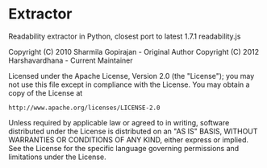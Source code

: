 Extractor
======

Readability extractor in Python, closest port to latest 1.7.1 readability.js
  
  Copyright (C) 2010 Sharmila Gopirajan - Original Author
  Copyright (C) 2012 Harshavardhana - Current Maintainer

Licensed under the Apache License, Version 2.0 (the "License");
you may not use this file except in compliance with the License.
You may obtain a copy of the License at

    http://www.apache.org/licenses/LICENSE-2.0

Unless required by applicable law or agreed to in writing, software
distributed under the License is distributed on an "AS IS" BASIS,
WITHOUT WARRANTIES OR CONDITIONS OF ANY KIND, either express or implied.
See the License for the specific language governing permissions and
limitations under the License.